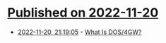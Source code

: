 # [Published on 2022-11-20](index.md)

* [2022-11-20, 21:19:05](https://news.ycombinator.com/item?id=33685433) - [What Is DOS/4GW?](https://pikuma.com/blog/what-is-dos4gw-protected-mode)

